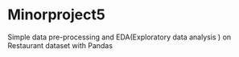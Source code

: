 # Minorproject5
Simple data pre-processing and EDA(Exploratory data analysis ) on Restaurant dataset with Pandas
